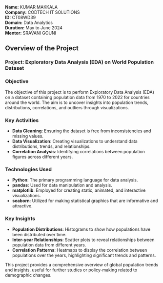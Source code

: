 **Name:** KUMAR MAKKALA  
**Company:** CODTECH IT SOLUTIONS  
**ID:** CT08WD39  
**Domain:** Data Analytics  
**Duration:** May to June 2024  
**Mentor:** SRAVANI GOUNI  


## Overview of the Project

### Project: Exploratory Data Analysis (EDA) on World Population Dataset

### Objective
The objective of this project is to perform Exploratory Data Analysis (EDA) on a dataset containing population data from 1970 to 2022 for countries around the world. The aim is to uncover insights into population trends, distributions, correlations, and outliers through visualizations.

### Key Activities
- **Data Cleaning**: Ensuring the dataset is free from inconsistencies and missing values.
- **Data Visualization**: Creating visualizations to understand data distributions, trends, and relationships.
- **Correlation Analysis**: Identifying correlations between population figures across different years.

### Technologies Used
- **Python**: The primary programming language for data analysis.
- **pandas**: Used for data manipulation and analysis.
- **matplotlib**: Employed for creating static, animated, and interactive visualizations.
- **seaborn**: Utilized for making statistical graphics that are informative and attractive.

### Key Insights
- **Population Distributions**: Histograms to show how populations have been distributed over time.
- **Inter-year Relationships**: Scatter plots to reveal relationships between population data from different years.
- **Correlation Patterns**: Heatmaps to display the correlation between populations over the years, highlighting significant trends and patterns.

This project provides a comprehensive overview of global population trends and insights, useful for further studies or policy-making related to demographic changes.


